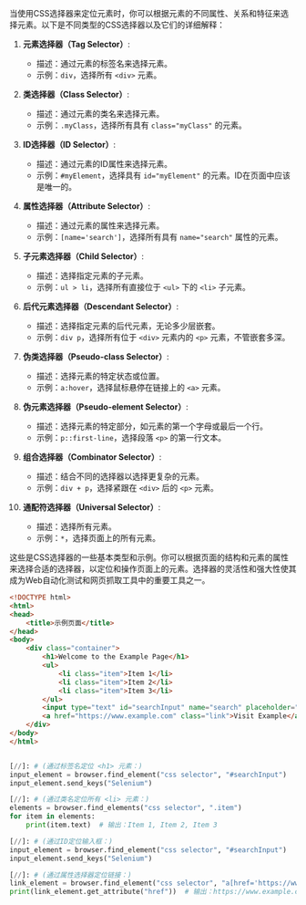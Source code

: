 当使用CSS选择器来定位元素时，你可以根据元素的不同属性、关系和特征来选择元素。以下是不同类型的CSS选择器以及它们的详细解释：

1. **元素选择器（Tag Selector）**:
   - 描述：通过元素的标签名来选择元素。
   - 示例：`div`，选择所有 `<div>` 元素。

2. **类选择器（Class Selector）**:
   - 描述：通过元素的类名来选择元素。
   - 示例：`.myClass`，选择所有具有 `class="myClass"` 的元素。

3. **ID选择器（ID Selector）**:
   - 描述：通过元素的ID属性来选择元素。
   - 示例：`#myElement`，选择具有 `id="myElement"` 的元素。ID在页面中应该是唯一的。

4. **属性选择器（Attribute Selector）**:
   - 描述：通过元素的属性来选择元素。
   - 示例：`[name='search']`，选择所有具有 `name="search"` 属性的元素。

5. **子元素选择器（Child Selector）**:
   - 描述：选择指定元素的子元素。
   - 示例：`ul > li`，选择所有直接位于 `<ul>` 下的 `<li>` 子元素。

6. **后代元素选择器（Descendant Selector）**:
   - 描述：选择指定元素的后代元素，无论多少层嵌套。
   - 示例：`div p`，选择所有位于 `<div>` 元素内的 `<p>` 元素，不管嵌套多深。

7. **伪类选择器（Pseudo-class Selector）**:
   - 描述：选择元素的特定状态或位置。
   - 示例：`a:hover`，选择鼠标悬停在链接上的 `<a>` 元素。

8. **伪元素选择器（Pseudo-element Selector）**:
   - 描述：选择元素的特定部分，如元素的第一个字母或最后一个行。
   - 示例：`p::first-line`，选择段落 `<p>` 的第一行文本。

9. **组合选择器（Combinator Selector）**:
   - 描述：结合不同的选择器以选择更复杂的元素。
   - 示例：`div + p`，选择紧跟在 `<div>` 后的 `<p>` 元素。

10. **通配符选择器（Universal Selector）**:
    - 描述：选择所有元素。
    - 示例：`*`，选择页面上的所有元素。

这些是CSS选择器的一些基本类型和示例。你可以根据页面的结构和元素的属性来选择合适的选择器，以定位和操作页面上的元素。选择器的灵活性和强大性使其成为Web自动化测试和网页抓取工具中的重要工具之一。

```html
<!DOCTYPE html>
<html>
<head>
    <title>示例页面</title>
</head>
<body>
    <div class="container">
        <h1>Welcome to the Example Page</h1>
        <ul>
            <li class="item">Item 1</li>
            <li class="item">Item 2</li>
            <li class="item">Item 3</li>
        </ul>
        <input type="text" id="searchInput" name="search" placeholder="Search">
        <a href="https://www.example.com" class="link">Visit Example</a>
    </div>
</body>
</html>
```

```python

[//]: # (通过标签名定位 <h1> 元素：)
input_element = browser.find_element("css selector", "#searchInput")
input_element.send_keys("Selenium")

[//]: # (通过类名定位所有 <li> 元素：)
elements = browser.find_elements("css selector", ".item")
for item in elements:
    print(item.text)  # 输出：Item 1, Item 2, Item 3

[//]: # (通过ID定位输入框：)
input_element = browser.find_element("css selector", "#searchInput")
input_element.send_keys("Selenium")

[//]: # (通过属性选择器定位链接：)
link_element = browser.find_element("css selector", "a[href='https://www.example.com']")
print(link_element.get_attribute("href"))  # 输出：https://www.example.com




```

